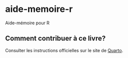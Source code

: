 # aide-memoire-r

Aide-mémoire pour R

## 

## Comment contribuer à ce livre?

Consulter les instructions officielles sur le site de [Quarto](https://quarto.org/docs/books/).
